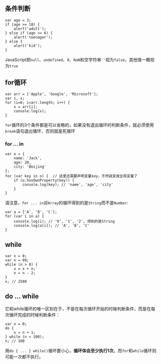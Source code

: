 ## 条件判断
```
var age = 3;
if (age >= 18) {
    alert('adult');
} else if (age >= 6) {
    alert('teenager');
} else {
    alert('kid');
}
```

JavaScript把`null`、`undefined`、`0`、`NaN`和空字符串`''`视为`false`，其他值一概视为`true`

## for循环
```
var arr = ['Apple', 'Google', 'Microsoft'];
var i, x;
for (i=0; i<arr.length; i++) {
    x = arr[i];
    console.log(x);
}
```
`for`循环的3个条件都是可以省略的，如果没有退出循环的判断条件，就必须使用`break`语句退出循环，否则就是死循环

### for ... in
```
var o = {
    name: 'Jack',
    age: 20,
    city: 'Beijing'
};
for (var key in o) {  // 这里还需要声明变量key，不然就变成全局变量了
    if (o.hasOwnProperty(key)) {
        console.log(key); // 'name', 'age', 'city'
    }
}
```

请注意，`for ... in`对`Array`的循环得到的是`String`而不是`Number`:
```
var a = ['A', 'B', 'C'];
for (var i in a) {
    console.log(i); // '0', '1', '2', 得到的是String
    console.log(a[i]); // 'A', 'B', 'C'
}
```

## while
```
var x = 0;
var n = 99;
while (n > 0) {
    x = x + n;
    n = n - 2;
}
x; // 2500
```

## do ... while
它和while循环的唯一区别在于，不是在每次循环开始的时候判断条件，而是在每次循环完成的时候判断条件：
```
var n = 0;
do {
    n = n + 1;
} while (n < 100);
n; // 100
```
用`do { ... } while()`循环要小心，**循环体会至少执行1次**，而`for`和`while`循环则可能一次都不执行。